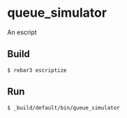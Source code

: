 queue_simulator
=====

An escript

Build
-----

    $ rebar3 escriptize

Run
---

    $ _build/default/bin/queue_simulator
